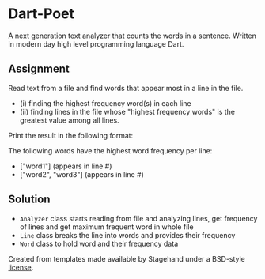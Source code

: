 # Dart-Poet
A next generation text analyzer that counts the words in a sentence. Written in modern day high level programming language Dart.

## Assignment
Read text from a file and find words that appear most in a line in the file. 

- (i) finding the highest frequency word(s) in each line 
- (ii) finding lines in the file whose "highest frequency words" is the greatest value among all lines. 

Print the result in the following format: 

The following words have the highest word frequency per line:

- ["word1"] (appears in line #)
- ["word2", "word3"] (appears in line #)

## Solution
- `Analyzer` class starts reading from file and analyzing lines, get frequency of lines and get maximum frequent word in whole file
- `Line` class breaks the line into words and provides their frequency
- `Word` class to hold word and their frequency data

Created from templates made available by Stagehand under a BSD-style
[license](https://github.com/dart-lang/stagehand/blob/master/LICENSE).
